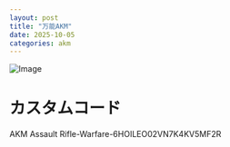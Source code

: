```yaml
---
layout: post
title: "万能AKM"
date: 2025-10-05
categories: akm
---
```


![Image](https://github.com/user-attachments/assets/b8f83450-9fe3-40e4-a8a6-405e57f56105)

# カスタムコード

AKM Assault Rifle-Warfare-6HOILEO02VN7K4KV5MF2R
